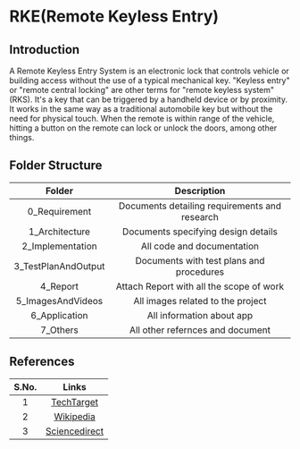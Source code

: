 # RKE(Remote Keyless Entry)
## Introduction
A Remote Keyless Entry System is an electronic lock that controls vehicle or building access without the use of a typical mechanical key. "Keyless entry" or "remote central locking" are other terms for "remote keyless system" (RKS). It's a key that can be triggered by a handheld device or by proximity. It works in the same way as a traditional automobile key but without the need for physical touch. When the remote is within range of the vehicle, hitting a button on the remote can lock or unlock the doors, among other things.
## Folder Structure
|Folder|Description|
|:-:|:--:|
|0_Requirement|Documents detailing requirements and research|
|1_Architecture|Documents specifying design details|
|2_Implementation|All code and documentation|
|3_TestPlanAndOutput|Documents with test plans and procedures|
|4_Report|Attach Report with all the scope of work|
|5_ImagesAndVideos|All images related to the project|
|6_Application|All information about app|
|7_Others|All other refernces and document|
## References
|S.No.|Links|
|:-:|:--:|
|1|[TechTarget](https://whatis.techtarget.com/definition/Remote-keyless-entry-RKE#:~:text=Remote%20keyless%20entry%20%28RKE%29%20is%20an%20electronic%20access,button%20on%20a%20physical%20fob%20or%20mobile%20app.)|
|2|[Wikipedia](https://en.wikipedia.org/wiki/Remote_keyless_system)|
|3|[Sciencedirect](https://www.sciencedirect.com/topics/engineering/keyless-entry-system)|

